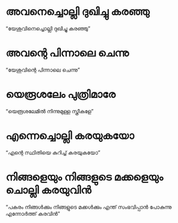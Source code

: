 # അവനെച്ചൊല്ലി ദുഖിച്ചു കരഞ്ഞു
“യേശുവിനെച്ചൊല്ലി ദുഖിച്ചു കരഞ്ഞു”
# അവന്റെ പിന്നാലെ ചെന്നു
“യേശുവിന്റെ പിന്നാലെ ചെന്നു”
# യെരൂശലേം പുത്രിമാരേ
“യെരൂശലേമിൽ നിന്നുമുള്ള സ്ത്രീകളേ”
# എന്നെച്ചൊല്ലി കരയുകയോ
“എന്റെ സ്ഥിതിയെ കുറിച്ച് കരയുകയോ”
# നിങ്ങളെയും നിങ്ങളുടെ മക്കളെയും ചൊല്ലി കരയുവിൻ
“പകരം നിങ്ങൾക്കും നിങ്ങളുടെ മക്കൾക്കും എന്ത് സംഭവിപ്പാൻ പോകുന്നു എന്നോർത്ത്  കരവിൻ”
